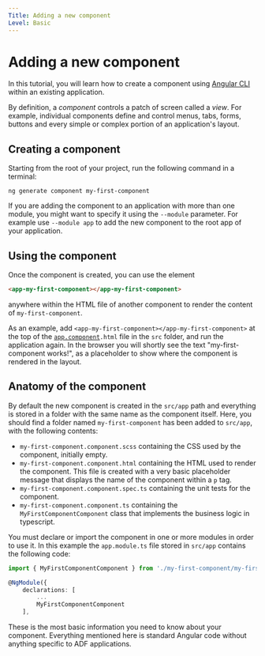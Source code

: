 ```yaml
---
Title: Adding a new component
Level: Basic
---
```


# Adding a new component

In this tutorial, you will learn how to create a component using [Angular CLI](https://cli.angular.io/) within an existing application.

By definition, a _component_ controls a patch of screen called a _view_. For example, individual components define and control menus, tabs, forms, buttons and every simple or complex portion of an application's layout. 

## Creating a component

Starting from the root of your project, run the following command in a terminal:

    ng generate component my-first-component

If you are adding the component to an application with more than one module, you might want to specify it using the `--module` parameter. For example use `--module app` to add the new component to the root app of your application.

## Using the component

Once the component is created, you can use the element

```html
<app-my-first-component></app-my-first-component>
```

anywhere within the HTML file of another component to render the content of `my-first-component`.

As an example, add `<app-my-first-component></app-my-first-component>` at the top of the
[`app.component`](../../demo-shell/src/app/app.component.ts)`.html` file in the `src` folder, and run the application again. In the browser you will
shortly see the text "my-first-component works!", as a placeholder to show where the component is
rendered in the layout.

## Anatomy of the component

By default the new component is created in the `src/app` path and everything is stored in a folder with the
same name as the component itself. Here, you should find a folder named `my-first-component` has been added
to `src/app`, with the following contents:

-   `my-first-component.component.scss` containing the CSS used by the component, initially empty.
-   `my-first-component.component.html` containing the HTML used to render the component. This file is
    created with a very basic placeholder message that displays the name of the component within a `p` tag.
-   `my-first-component.component.spec.ts` containing the unit tests for the component.
-   `my-first-component.component.ts` containing the `MyFirstComponentComponent` class that implements the
    business logic in typescript.

You must declare or import the component in one or more modules in order to use it. In this example the
`app.module.ts` file stored in `src/app` contains the following code:

```ts
import { MyFirstComponentComponent } from './my-first-component/my-first-component.component';

@NgModule({
    declarations: [
        ...
        MyFirstComponentComponent
    ],
```

These is the most basic information you need to know about your component. Everything mentioned here is
standard Angular code without anything specific to ADF applications.
